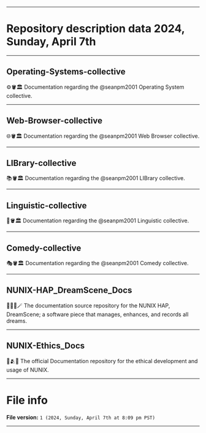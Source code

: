 
***

# Repository description data 2024, Sunday, April 7th

---

## Operating-Systems-collective

⚙️🪣️🏛️ Documentation regarding the @seanpm2001 Operating System collective. 

---

## Web-Browser-collective

🌐️🪣️🏛️ Documentation regarding the @seanpm2001 Web Browser collective. 

---

## LIBrary-collective

📚️🪣️🏛️ Documentation regarding the @seanpm2001 LIBrary collective. 

---

## Linguistic-collective

🔣️🪣️🏛️ Documentation regarding the @seanpm2001 Linguistic collective. 

---

## Comedy-collective

🎭️🪣️🏛️ Documentation regarding the @seanpm2001 Comedy collective. 

---

## NUNIX-HAP_DreamScene_Docs

🧠️💾️📖️🪄️ The documentation source repository for the NUNIX HAP, DreamScene; a software piece that manages, enhances, and records all dreams.

---

## NUNIX-Ethics_Docs

🧠️🫂️📖️ The official Documentation repository for the ethical development and usage of NUNIX. 

***

# File info

**File version:** `1 (2024, Sunday, April 7th at 8:09 pm PST)`

***

